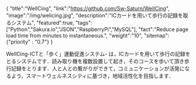{
    "title":"WelICing",
    "link":"https://github.com/Sw-Saturn/WelICing",
    "image":"/img/welicing.jpg",
    "description":"ICカードを用いて歩行の記録を取るシステム",
    "featured":true,
    "tags":["Python","Sakura.io","JSON","RaspberryPi","MySQL"],
    "fact":"Reduce page load time from minutes to instantaneous.",
    "weight":"10",
    "sitemap": {"priority" : "0.7"}
}

WelICing-ICTと「歩く」運動促進システム- は，ICカードを用いて歩行の記録をとるシステムです．読み取り機を複数設置して起き，そのコースを歩いて頂き歩行記録をとります．人と人との繋がりができて，コミュニケーションが活発になるよう，スマートウェルネスシティに基づき，地域活性化を目指します．

<div style="min-width:60%;max-width:700px">
<script async class="speakerdeck-embed" data-id="1fa7b67efc064b8d88170a20d81e8964" data-ratio="1.33333333333333" src="//speakerdeck.com/assets/embed.js"></script>
</div>
